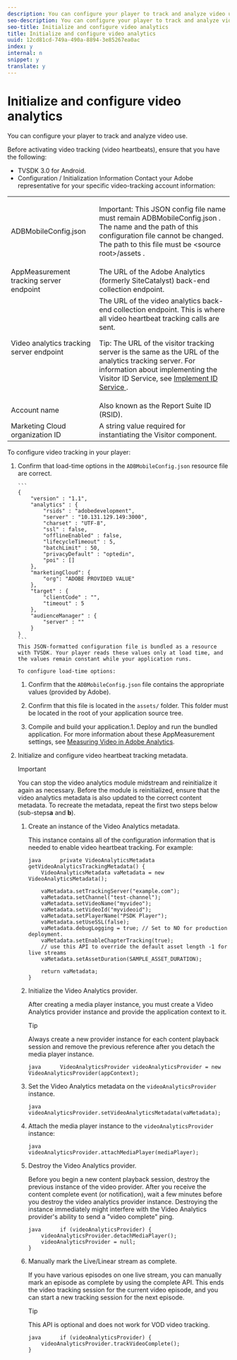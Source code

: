 ```yaml
---
description: You can configure your player to track and analyze video use.
seo-description: You can configure your player to track and analyze video use.
seo-title: Initialize and configure video analytics
title: Initialize and configure video analytics
uuid: 12cd81cd-749a-490a-8894-3e85267ea0ac
index: y
internal: n
snippet: y
translate: y
---
```


# Initialize and configure video analytics

You can configure your player to track and analyze video use.

Before activating video tracking (video heartbeats), ensure that you have the following:
* TVSDK 3.0 for Android.
* Configuration / Initialization Information Contact your Adobe representative for your specific video-tracking account information: 

<table id="table_3565328ABBEE4605A92EAE1ADE5D6F84"> 
 <tbody> 
  <tr> 
   <td colname="col1"> <span class="filepath"> ADBMobileConfig.json </span> </td> 
   <td colname="col2"> <p>Important:  This JSON config file name must remain <span class="filepath"> ADBMobileConfig.json </span>. The name and the path of this configuration file cannot be changed. The path to this file must be <span class="filepath"> &lt;source root&gt;/assets </span>. </p> </td> 
  </tr> 
  <tr> 
   <td colname="col1"> AppMeasurement tracking server endpoint </td> 
   <td colname="col2"> The URL of the Adobe Analytics (formerly SiteCatalyst) back-end collection endpoint. </td> 
  </tr> 
  <tr> 
   <td colname="col1"> Video analytics tracking server endpoint </td> 
   <td colname="col2"> The URL of the video analytics back-end collection endpoint. This is where all video heartbeat tracking calls are sent. <p>Tip:  The URL of the visitor tracking server is the same as the URL of the analytics tracking server. For information about implementing the Visitor ID Service, see <a href="https://marketing.adobe.com/resources/help/en_US/mcvid/mcvid-setup-target.html" format="html" scope="external"> Implement ID Service </a>. </p> </td> 
  </tr> 
  <tr> 
   <td colname="col1"> Account name </td> 
   <td colname="col2"> Also known as the Report Suite ID (RSID). </td> 
  </tr> 
  <tr> 
   <td colname="col1"> Marketing Cloud organization ID </td> 
   <td colname="col2"> A string value required for instantiating the Visitor component. </td> 
  </tr> 
 </tbody> 
</table>




To configure video tracking in your player: 

1. Confirm that load-time options in the `ADBMobileConfig.json` resource file are correct.

       ```
       { 
           "version" : "1.1", 
           "analytics" : { 
               "rsids" : "adobedevelopment", 
               "server" : "10.131.129.149:3000", 
               "charset" : "UTF-8", 
               "ssl" : false, 
               "offlineEnabled" : false, 
               "lifecycleTimeout" : 5, 
               "batchLimit" : 50, 
               "privacyDefault" : "optedin", 
               "poi" : [] 
           }, 
           "marketingCloud": { 
               "org": "ADOBE PROVIDED VALUE"  
           }, 
           "target" : { 
               "clientCode" : "", 
               "timeout" : 5 
           }, 
           "audienceManager" : { 
               "server" : "" 
           } 
       }
       ```
       This JSON-formatted configuration file is bundled as a resource with TVSDK. Your player reads these values only at load time, and the values remain constant while your application runs. 
    
       To configure load-time options:     
    1. Confirm that the `ADBMobileConfig.json` file contains the appropriate values (provided by Adobe).    
    1. Confirm that this file is located in the `assets/` folder. This folder must be located in the root of your application source tree. 
    
    1. Compile and build your application.1. Deploy and run the bundled application. For more information about these AppMeasurement settings, see [Measuring Video in Adobe Analytics](https://marketing.adobe.com/resources/help/en_US/sc/appmeasurement/video/). 
    
    
    

    
1. Initialize and configure video heartbeat tracking metadata.


   >[!IMPORTANT]
   >
   >You can stop the video analytics module midstream and reinitialize it again as necessary. Before the module is reinitialized, ensure that the video analytics metadata is also updated to the correct content metadata. To recreate the metadata, repeat the first two steps below (sub-steps**a** and **b**). 

   1. Create an instance of the Video Analytics metadata.
   
      This instance contains all of the configuration information that is needed to enable video heartbeat tracking. For example:   
      ```
      java      private VideoAnalyticsMetadata getVideoAnalyticsTrackingMetadata() { 
          VideoAnalyticsMetadata vaMetadata = new VideoAnalyticsMetadata(); 
        
          vaMetadata.setTrackingServer("example.com"); 
          vaMetadata.setChannel("test-channel"); 
          vaMetadata.setVideoName("myvideo"); 
          vaMetadata.setVideoId("myvideoid"); 
          vaMetadata.setPlayerName("PSDK Player"); 
          vaMetadata.setUseSSL(false); 
          vaMetadata.debugLogging = true; // Set to NO for production deployment. 
          vaMetadata.setEnableChapterTracking(true); 
          // use this API to override the default asset length -1 for live streams 
          vaMetadata.setAssetDuration(SAMPLE_ASSET_DURATION); 
        
          return vaMetadata; 
      }
      ```
   
   1. Initialize the Video Analytics provider.
   
      After creating a media player instance, you must create a Video Analytics provider instance and provide the application context to it.
      >[!TIP]
      >
      >Always create a new provider instance for each content playback session and remove the previous reference after you detach the media player instance.
   
      ```
      java      VideoAnalyticsProvider videoAnalyticsProvider = new VideoAnalyticsProvider(appContext); 
      
      ```
   
   1. Set the Video Analytics metadata on the `videoAnalyticsProvider` instance.
   
   
      ```
      java      videoAnalyticsProvider.setVideoAnalyticsMetadata(vaMetadata);
      ```
   
   1. Attach the media player instance to the `videoAnalyticsProvider` instance:
   
   
      ```
      java      videoAnalyticsProvider.attachMediaPlayer(mediaPlayer); 
      ```
   

   1. Destroy the Video Analytics provider.
   
      Before you begin a new content playback session, destroy the previous instance of the video provider. After you receive the content complete event (or notification), wait a few minutes before you destroy the video analytics provider instance. Destroying the instance immediately might interfere with the Video Analytics provider's ability to send a "video complete" ping.   

      ```
      java      if (videoAnalyticsProvider) { 
          videoAnalyticsProvider.detachMediaPlayer(); 
          videoAnalyticsProvider = null; 
      }
      ```
   1. Manually mark the Live/Linear stream as complete.
   
      If you have various episodes on one live stream, you can manually mark an episode as complete by using the complete API. This ends the video tracking session for the current video episode, and you can start a new tracking session for the next episode.
      >[!TIP]
      >
      >This API is optional and does not work for VOD video tracking.
   

      ```
      java      if (videoAnalyticsProvider) { 
          videoAnalyticsProvider.trackVideoComplete();    
      }
      ```
